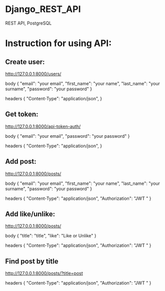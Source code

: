 # Django_REST_API
REST API, PostgreSQL


<h1>Instruction for using API:</h1>


<h2>Create user:</h2>

http://127.0.0.1:8000/users/

body {
        "email": "your email",
	      "first_name": "your name",
	      "last_name": "your surname",
	      "password": "your password"
}

headers {
        "Content-Type": "application/json",
}


<h2>Get token:</h2>

http://127.0.0.1:8000/api-token-auth/

body {
        "email": "your email",
	      "password": "your password"
}

headers {
        "Content-Type": "application/json",
}


<h2>Add post:</h2>

http://127.0.0.1:8000/posts/

body {
        "email": "your email",
	      "first_name": "your name",
	      "last_name": "your surname",
	      "password": "your password"
}

headers {
        "Content-Type": "application/json",
        "Authorization": "JWT <token>"
}


<h2>Add like/unlike:</h2>

http://127.0.0.1:8000/posts/

body {
        "title": "title",
	"like": "Like or Unlike"
}

headers {
        "Content-Type": "application/json",
        "Authorization": "JWT <token>"
}


<h2>Find post by title</h2>

http://127.0.0.1:8000/posts/?title=post

headers {
        "Content-Type": "application/json",
        "Authorization": "JWT <token>"
}


